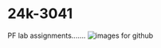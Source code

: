 # 24k-3041
PF lab assignments.......
![images for github](https://github.com/user-attachments/assets/16125022-97b3-471b-90ef-6e103fd185db)

